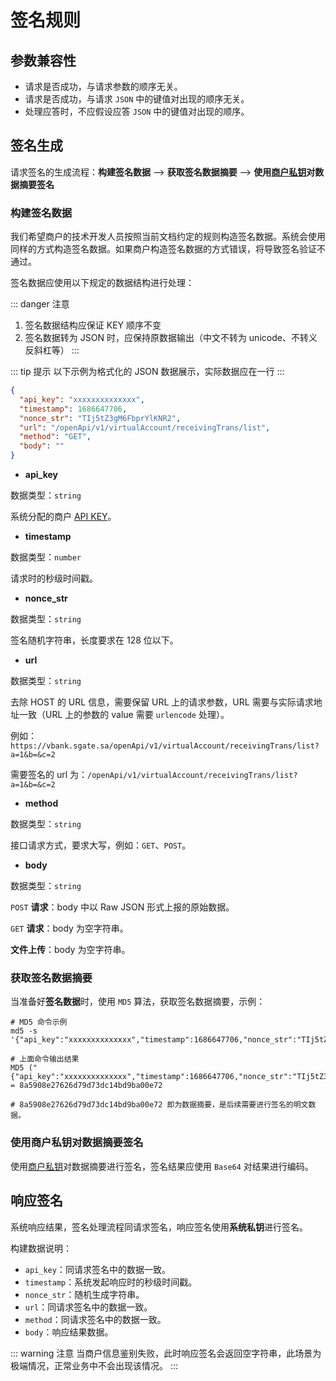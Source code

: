 # 签名规则

## 参数兼容性

- 请求是否成功，与请求参数的顺序无关。
- 请求是否成功，与请求 `JSON` 中的键值对出现的顺序无关。
- 处理应答时，不应假设应答 `JSON` 中的键值对出现的顺序。

## 签名生成

请求签名的生成流程：**构建签名数据** --> **获取签名数据摘要** --> **使用[商户私钥](/zh/virtualAccountApi/apiRule/certificateKey#商户公-私钥)对数据摘要签名**

### 构建签名数据

我们希望商户的技术开发人员按照当前文档约定的规则构造签名数据。系统会使用同样的方式构造签名数据。如果商户构造签名数据的方式错误，将导致签名验证不通过。

签名数据应使用以下规定的数据结构进行处理：

::: danger 注意
1. 签名数据结构应保证 KEY 顺序不变
2. 签名数据转为 JSON 时，应保持原数据输出（中文不转为 unicode、不转义反斜杠等）
:::

::: tip 提示
以下示例为格式化的 JSON 数据展示，实际数据应在一行
:::

```json
{
  "api_key": "xxxxxxxxxxxxxx",
  "timestamp": 1686647706,
  "nonce_str": "TIj5tZ3gM6FbprYlKNR2",
  "url": "/openApi/v1/virtualAccount/receivingTrans/list",
  "method": "GET",
  "body": ""
}
```

* **api_key**

数据类型：`string`

系统分配的商户 [API KEY](/zh/virtualAccountApi/apiRule/illustrate#api-key)。

* **timestamp**

数据类型：`number`

请求时的秒级时间戳。

* **nonce_str**

数据类型：`string`

签名随机字符串，长度要求在 128 位以下。

* **url**

数据类型：`string`

去除 HOST 的 URL 信息，需要保留 URL 上的请求参数，URL 需要与实际请求地址一致（URL 上的参数的 value 需要 `urlencode` 处理）。

例如：`https://vbank.sgate.sa/openApi/v1/virtualAccount/receivingTrans/list?a=1&b=&c=2`

需要签名的 url 为：`/openApi/v1/virtualAccount/receivingTrans/list?a=1&b=&c=2`

* **method**

数据类型：`string`

接口请求方式，要求大写，例如：`GET`、`POST`。


* **body**

数据类型：`string`

`POST` **请求**：body 中以 Raw JSON 形式上报的原始数据。

`GET` **请求**：body 为空字符串。

**文件上传**：body 为空字符串。

### 获取签名数据摘要

当准备好**签名数据**时，使用 `MD5` 算法，获取签名数据摘要，示例：

```shell
# MD5 命令示例
md5 -s '{"api_key":"xxxxxxxxxxxxxx","timestamp":1686647706,"nonce_str":"TIj5tZ3gM6FbprYlKNR2","url":"/openApi/v1/virtualAccount/receivingTrans/list","method":"GET","body":""}'

# 上面命令输出结果
MD5 ("{"api_key":"xxxxxxxxxxxxxx","timestamp":1686647706,"nonce_str":"TIj5tZ3gM6FbprYlKNR2","url":"/openApi/v1/virtualAccount/receivingTrans/list","method":"GET","body":""}") = 8a5908e27626d79d73dc14bd9ba00e72

# 8a5908e27626d79d73dc14bd9ba00e72 即为数据摘要，是后续需要进行签名的明文数据。
```

### 使用商户私钥对数据摘要签名

使用[商户私钥](/zh/virtualAccountApi/apiRule/certificateKey#商户公-私钥)对数据摘要进行签名，签名结果应使用 `Base64` 对结果进行编码。

## 响应签名

系统响应结果，签名处理流程同请求签名，响应签名使用**系统私钥**进行签名。

构建数据说明：

* `api_key`：同请求签名中的数据一致。
* `timestamp`：系统发起响应时的秒级时间戳。
* `nonce_str`：随机生成字符串。
* `url`：同请求签名中的数据一致。
* `method`：同请求签名中的数据一致。
* `body`：响应结果数据。

::: warning 注意
当商户信息鉴别失败，此时响应签名会返回空字符串，此场景为极端情况，正常业务中不会出现该情况。
:::